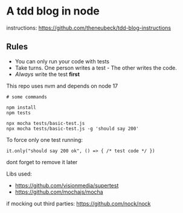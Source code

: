 # A tdd blog in node

instructions: https://github.com/theneubeck/tdd-blog-instructions


## Rules

* You can only run your code with tests
* Take turns. One person writes a test - The other writes the code.
* _Always_ write the test **first**

This repo uses nvm and depends on node 17

```
# some commands

npm install
npm tests

npx mocha tests/basic-test.js
npx mocha tests/basic-test.js -g 'should say 200'
```

To force only one test running:

```
it.only("should say 200 ok", () => { /* test code */ })
```

dont forget to remove it later

Libs used:

* https://github.com/visionmedia/supertest
* https://github.com/mochajs/mocha

if mocking out third parties: https://github.com/nock/nock
